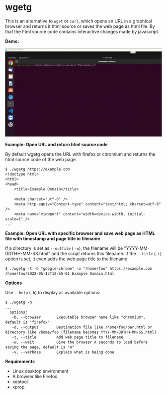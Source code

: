 # wgetg
This is an alternative to `wget` or `curl`, which opens an URL in a graphical browser and returns it html source or saves the web page as html file. By that the html source code contains interactive changes made by javascript.

**Demo:**

![Demo](wgetg.gif)

**Example: Open URL and return html source code**

By default wgetg opens the URL with firefox or chromium and returns the html source code of the web page.

```
$ ./wgetg https://example.com
<!doctype html>
<html>
<head>
    <title>Example Domain</title>

    <meta charset="utf-8" />
    <meta http-equiv="Content-type" content="text/html; charset=utf-8" />
    <meta name="viewport" content="width=device-width, initial-scale=1" />
...
```

**Example: Open URL with specific browser and save web page as HTML file with timestamp and page title in filename**

If a directory is set as `--outfile` ( `-o`), the filename will be "YYYY-MM-DDTHH-MM-SS.html" and the script returns this filename. If the `--title` (`-t`) option is set, it even adds the web page title to the filename.

```
$ ./wgetg -t -b "google-chrome" -o "/home/foo" https://example.com
/home/foo/2022-05-15T12-55-01 Example Domain.html
```

**Options**

Use `--help` (`-h`) to display all available options:

```
$ ./wgetg -h
...
  options:
   -b, --browser       Executable browser name like "chromium", default is "firefox"
   -o, --output        Destination file like /home/foo/bar.html or directory like /home/foo (filename becomes YYYY-MM-DDTHH-MM-SS.html)
   -t, --title         Add web page title to filename
   -w, --wait          Give the browser X seconds to load before saving the page, default is "4"
   -v, --verbose       Explain what is being done
```

**Requirements**
 - Linux desktop environment
 - A browser like Firefox
 - xdotool
 - xprop
